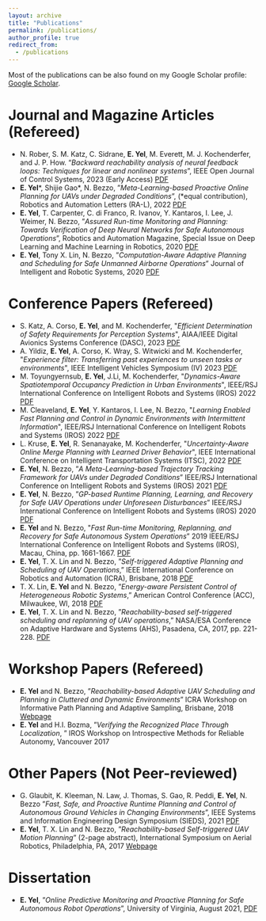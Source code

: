 ```yaml
---
layout: archive
title: "Publications"
permalink: /publications/
author_profile: true
redirect_from:
  - /publications
---
```

Most of the publications can be also found on my Google Scholar profile: [Google Scholar](https://scholar.google.com/citations?user=LJ4zcxcAAAAJ&hl=en&authuser=1 "Google Scholar").


Journal and Magazine Articles (Refereed)
===
* N. Rober, S. M. Katz, C. Sidrane, **E. Yel**, M. Everett, M. J. Kochenderfer, and J. P. How. “_Backward reachability analysis of neural feedback loops: Techniques for linear and nonlinear systems_”, IEEE Open Journal of Control Systems, 2023 (Early Access) [PDF](https://ieeexplore.ieee.org/document/10097878 "Backreach")
* **E. Yel***, Shijie Gao*, N. Bezzo, ”_Meta-Learning-based Proactive Online Planning for UAVs under Degraded Conditions_”, (*equal contribution), Robotics and Automation Letters (RA-L), 2022 [PDF](https://ieeexplore.ieee.org/document/9832491 "RAL'22")
* **E. Yel**, T. Carpenter, C. di Franco, R. Ivanov, Y. Kantaros, I. Lee, J. Weimer, N. Bezzo, ”_Assured Run-time Monitoring and Planning: Towards Verification of Deep Neural Networks for Safe Autonomous Operations_”, Robotics and Automation Magazine, Special Issue on Deep Learning and Machine Learning in Robotics, 2020 [PDF](https://ieeexplore.ieee.org/document/9068251 "RAM'20")
* **E. Yel**, Tony X. Lin, N. Bezzo, ”_Computation-Aware Adaptive Planning and Scheduling for Safe Unmanned Airborne Operations_” Journal
of Intelligent and Robotic Systems, 2020 [PDF](https://link.springer.com/epdf/10.1007/s10846-020-01192-2?sharing_token=qFtm8fdhrw7rGoxGSkag9Pe4RwlQNchNByi7wbcMAY7a0qUIrsI7Gsc1PxE0C73W76eRLdTfLaDkqH1k2r_lFJDR2pmTLZvq7Px2rnuCcKWhnHiTmHhqX_j3X_xVtcUXJzzrkbBCBQCbOpqqYUGu44c7CmLWpuWDkN5dZ2i4Jfk%3D "JINT'20")


Conference Papers (Refereed)
===
* S. Katz, A. Corso, **E. Yel**, and M. Kochenderfer, "_Efficient Determination of Safety Requirements for Perception Systems_", AIAA/IEEE Digital Avionics Systems Conference (DASC), 2023 [PDF](https://arxiv.org/pdf/2307.01371.pdf "DASC'23")
* A. Yildiz,  **E. Yel**, A. Corso, K. Wray, S. Witwicki and M. Kochenderfer, "_Experience filter: Transferring past experiences to unseen  tasks or environments_", IEEE Intelligent Vehicles Symposium (IV) 2023 [PDF](https://arxiv.org/pdf/2305.18633.pdf "IV'23")
* M. Toyungyernsub, **E. Yel**, J.Li, M. Kochenderfer, "_Dynamics-Aware Spatiotemporal Occupancy Prediction in Urban Environments_", IEEE/RSJ International Conference on Intelligent Robots and Systems (IROS) 2022 [PDF](https://arxiv.org/pdf/2209.13172.pdf "IROS'22") 
* M. Cleaveland, **E. Yel**, Y. Kantaros, I. Lee, N. Bezzo, "_Learning Enabled Fast Planning and Control in Dynamic Environments with Intermittent Information_", IEEE/RSJ International Conference on Intelligent Robots and Systems (IROS) 2022 [PDF](https://arxiv.org/pdf/2209.04534.pdf "IROS'22")   
* L. Kruse, **E. Yel**, R. Senanayake, M. Kochenderfer, "_Uncertainty-Aware Online Merge Planning with Learned Driver Behavior_", IEEE International Conference on Intelligent Transportation Systems (ITSC), 2022  [PDF](https://arxiv.org/pdf/2207.05228.pdf "ITSC'22")
* **E. Yel**, N. Bezzo, ”_A Meta-Learning-based Trajectory Tracking Framework for UAVs under Degraded Conditions_” IEEE/RSJ International Conference on Intelligent Robots and Systems (IROS) 2021 [PDF](https://arxiv.org/abs/2104.15081 "IROS'21")
* **E. Yel**, N. Bezzo, ”_GP-based Runtime Planning, Learning, and Recovery for Safe UAV Operations under Unforeseen Disturbances_” IEEE/RSJ International Conference on Intelligent Robots and Systems (IROS) 2020 [PDF](https://ieeexplore.ieee.org/document/9341641 "IROS'20")
* **E. Yel** and N. Bezzo, "_Fast Run-time Monitoring, Replanning, and Recovery for Safe Autonomous System Operations_” 2019 IEEE/RSJ
International Conference on Intelligent Robots and Systems (IROS), Macau, China, pp. 1661-1667.  [PDF](https://ieeexplore.ieee.org/document/8968498 "IROS'19")
* **E. Yel**, T. X. Lin and N. Bezzo, ”_Self-triggered Adaptive Planning and Scheduling of UAV Operations_,” IEEE International Conference on Robotics and Automation (ICRA), Brisbane, 2018 [PDF](https://ieeexplore.ieee.org/document/8463205 "ICRA'18")
* T. X. Lin, **E. Yel** and N. Bezzo, ”_Energy-aware Persistent Control of Heterogeneous Robotic Systems_,” American Control Conference (ACC), Milwaukee, WI, 2018  [PDF](https://ieeexplore.ieee.org/document/8431238 "ACC'18")
* **E. Yel**, T. X. Lin and N. Bezzo, ”_Reachability-based self-triggered scheduling and replanning of UAV operations_,” NASA/ESA Conference on Adaptive Hardware and Systems (AHS), Pasadena, CA, 2017, pp. 221-228. [PDF](https://ieeexplore.ieee.org/document/8046382 "AHS'17") 

Workshop Papers (Refereed)
===
* **E. Yel** and N. Bezzo, ”_Reachability-based Adaptive UAV Scheduling and Planning in Cluttered and Dynamic Environments_” ICRA Workshop on Informative Path Planning and Adaptive Sampling, Brisbane, 2018 [Webpage](https://robotics.usc.edu/~wippas/index.html "WIPPAS'18")  
* **E. Yel** and H.I. Bozma, ”_Verifying the Recognized Place Through Localization_, ” IROS Workshop on Introspective Methods for Reliable Autonomy, Vancouver 2017

Other Papers (Not Peer-reviewed)
===
* G. Glaubit, K. Kleeman, N. Law, J. Thomas, S. Gao, R. Peddi, **E. Yel**, N. Bezzo ”_Fast, Safe, and Proactive Runtime Planning and Control of Autonomous Ground Vehicles in Changing Environments_”, IEEE Systems and Information Engineering Design Symposium (SIEDS), 2021 [PDF]( https://ieeexplore.ieee.org/abstract/document/9483719 "SIEDS'21") 
* **E. Yel**, T. X. Lin and N. Bezzo, ”_Reachability-based Self-triggered UAV Motion Planning_” (2-page abstract), International Symposium on Aerial Robotics, Philadelphia, PA, 2017  [Webpage](https://sites.google.com/a/seas.upenn.edu/aerialrobotics/home "ISAR'17")  

Dissertation
===
* **E. Yel**, ”_Online Predictive Monitoring and Proactive Planning for Safe Autonomous Robot Operations_”, University of Virginia, August 2021, [PDF](https://libraetd.lib.virginia.edu/public_view/9s161713h "Dissertation")




